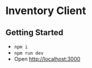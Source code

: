 # Inventory Client

## Getting Started

- `npm i`
- `npm run dev`
- Open [http://localhost:3000](http://localhost:3000)
